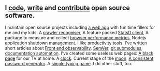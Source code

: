 ## I [code](https://github.com/omrilotan), [write](https://medium.com/@omrilotan) and [contribute](https://github.com/search?q=is%3Apr+author%3Aomrilotan+-user%3Aomrilotan+-user%3Afiverr&type=Issues) open source software.

I maintain open source projects including [a web app](https://doowat.net) with fun time fillers for me and my kids, A [crawler recogniser](https://isbot.js.org), A feature packed [StatsD client](https://opensource.fiverr.com/node-statsd-client/#/), A package to measure and collect [browser performance metrics](https://github.com/fiverr/page-timing#readme), Nodejs application [shutdown management](https://github.com/omrilotan/graceful-shutdown). I like [productivity tools](https://github.com/search?utf8=%E2%9C%93&q=productivity+user%3Aomrilotan&type=Repositories). I've written short articles about [Front end observability](https://medium.com/fiverr-engineering/front-end-observability-a-practical-guide-to-browsers-error-monitoring-with-window-onerror-307f7a93deef), [SemVer](https://medium.com/fiverr-engineering/major-minor-patch-a5298e2e1798), [git submodules](https://medium.com/fiverr-engineering/working-with-git-submodules-ec6210801e07), [documentation automation](https://medium.com/fiverr-engineering/robots-writing-docs-3b9877e42c31). I've created some useless web pages: [A black page](https://omrilotan.com/black/) for our TV at home. A [clock](https://omrilotan.com/time/). Current stage of the [moon](https://omrilotan.com/moon/). [A consistent password generator](https://omrilotan.com/pwd/). A [simple typing game](https://omrilotan.com/reprint/). I do other stuff, too.

